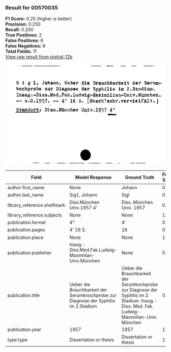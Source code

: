 ### Result for 00570035
**F1 Score:** 0.25 (higher is better)<br>**Precision:** 0.250<br>**Recall:** 0.250<br>**True Positives:** 2<br>**False Positives:** 6<br>**False Negatives:** 6<br>**Total Fields:** 11<br>[View raw result from pixtral-12b](https://github.com/RISE-UNIBAS/humanities_data_benchmark/blob/main/results/2025-10-01/T0186/request_T0186_00570035.json)

<img src="https://github.com/RISE-UNIBAS/humanities_data_benchmark/blob/main/benchmarks/zettelkatalog/images/00570035.jpg?raw=true" alt="00570035" width="600px">

| Field | Model Response | Ground Truth | Fuzzy Score | Match |
|-------|----------------|--------------|-------------|-------|
| author.first_name | None | Johann | 0.000 | ❌ |
| author.last_name | Sig1, Johann | Sigl | 0.375 | ❌ |
| library_reference.shelfmark | Diss.München Univ.1957 4' | Diss. München Univ. 1957 | 0.898 | ❌ |
| library_reference.subjects | None | None | 1.000 | ✅ |
| publication.format | 4° | 4' | 0.500 | ❌ |
| publication.pages | 4' 16 S. | 16 | 0.400 | ❌ |
| publication.place | None | None | 1.000 | ✅ |
| publication.publisher | Inaug.-Diss.Med.Fak.Ludwig-Maximilian-Univ.München | None | 0.000 | ❌ |
| publication.title | Ueber die Brauchbarkeit der Serumknochprobe zur Diagnose der Syphilis im 2.Stadium | Ueber die Brauchbarkeit der Serumkochprobe zur Diagnose der Syphilis im 2. Stadium. Inaug.-Diss. Med. Fak. Ludwig-Maximilian-Univ. München | 0.736 | ❌ |
| publication.year | 1957 | 1957 | 1.000 | ✅ |
| type.type | Dissertation or thesis | Dissertation or thesis | 1.000 | ✅ |
